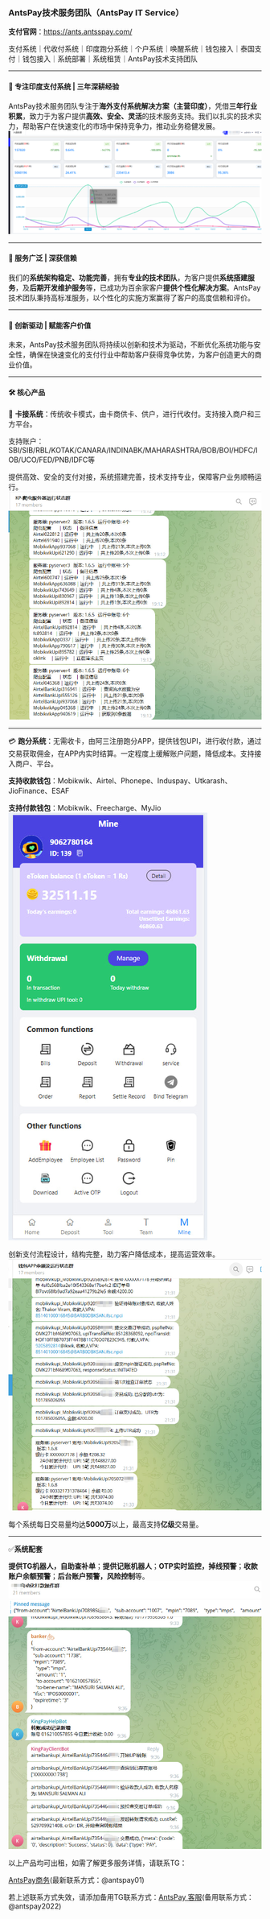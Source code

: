 ### **AntsPay技术服务团队（AntsPay IT Service）**

**支付官网**：https://ants.antsspay.com/

支付系统｜代收付系统｜印度跑分系统｜个户系统｜唤醒系统｜钱包接入｜泰国支付｜钱包接入｜系统部署｜系统租赁｜AntsPay技术支持团队
***

#### 📍 **专注印度支付系统 | 三年深耕经验**

AntsPay技术服务团队专注于**海外支付系统解决方案（主营印度）**，凭借**三年行业积累**，致力于为客户提供**高效、安全、灵活**的技术服务支持。我们以扎实的技术实力，帮助客户在快速变化的市场中保持竞争力，推动业务稳健发展。
![唤醒大盘示例](https://github.com/IsCulture2307/Payment/blob/main/%E5%94%A4%E9%86%92%E5%A4%A7%E7%9B%98%E7%A4%BA%E4%BE%8B.png)
***

#### 💼 **服务广泛 | 深获信赖**

我们的**系统架构稳定、功能完善**，拥有**专业的技术团队**，为客户提供**系统搭建服务**，及**后期开发维护服务**等，已成功为百余家客户**提供个性化解决方案**。AntsPay技术团队秉持高标准服务，以个性化的实施方案赢得了客户的高度信赖和评价。
***

#### 🚀 **创新驱动 | 赋能客户价值**

未来，AntsPay技术服务团队将持续以创新和技术为驱动，不断优化系统功能与安全性，确保在快速变化的支付行业中帮助客户获得竞争优势，为客户创造更大的商业价值。
***

#### 🛠️ **核心产品**

🔗 **卡接系统**：传统收卡模式，由卡商供卡、供户，进行代收付。支持接入商户和三方平台。

支持账户：SBI/SIB/RBL/KOTAK/CANARA/INDINABK/MAHARASHTRA/BOB/BOI/HDFC/IOB/UCO/FED/PNB/IDFC等

提供高效、安全的支付对接，系统搭建完善，技术支持专业，保障客户业务顺畅运行。
![钱包监控示例](https://github.com/IsCulture2307/Payment/blob/main/%E9%92%B1%E5%8C%85%E7%9B%91%E6%8E%A7%E7%A4%BA%E4%BE%8B%E5%9B%BE.jpg)

***
💳 **跑分系统**：无需收卡，由阿三注册跑分APP，提供钱包UPI，进行收付款，通过交易获取佣金，在APP内实时结算。一定程度上缓解账户问题，降低成本。支持接入商户、平台。

**支持收款钱包**：Mobikwik、Airtel、Phonepe、Induspay、Utkarash、JioFinance、ESAF

**支持付款钱包**：Mobikwik、Freecharge、MyJio
![跑分app示例](https://github.com/IsCulture2307/Payment/blob/main/%E8%B7%91%E5%88%86app%E7%A4%BA%E4%BE%8B1.jpg)

创新支付流程设计，结构完整，助力客户降低成本，提高运营效率。
![钱包余额及自动化代付示例](https://github.com/IsCulture2307/Payment/blob/main/%E9%92%B1%E5%8C%85%E4%BD%99%E9%A2%9D%E5%8F%8A%E8%87%AA%E5%8A%A8%E5%8C%96%E4%BB%A3%E4%BB%98%E7%A4%BA%E4%BE%8B.jpg)


每个系统每日交易量均达**5000万**以上，最高支持**亿级**交易量。


***
✅**系统配套**

**提供TG机器人，自助查补单**；**提供记账机器人**；**OTP实时监控，掉线预警**；**收款账户余额预警**；**后台账户预警，风险控制**等。
![TG自动化转账示例](https://github.com/IsCulture2307/Payment/blob/main/TG%E8%87%AA%E5%8A%A8%E5%8C%96%E8%BD%AC%E8%B4%A6%E7%A4%BA%E4%BE%8B.jpg)


以上产品均可出租，如需了解更多服务详情，请联系TG：

[AntsPay商务](https://t.me/antspay01)(最新联系方式：@antspay01)

若上述联系方式失效，请添加备用TG联系方式：[AntsPay 客服](https://t.me/upiwakeupsystemrent)(备用联系方式：@antspay2022)





